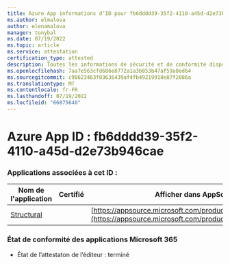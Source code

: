 ```yaml
---
title: Azure App informations d’ID pour fb6dddd39-35f2-4110-a45d-d2e73b946cae
ms.author: elmalova
author: elenamalova
manager: tonybal
ms.date: 07/19/2022
ms.topic: article
ms.service: attestation
certification_type: attested
description: Toutes les informations de sécurité et de conformité disponibles pour fb6dddd39-35f2-4110-a45d-d2e73b946cae.
ms.openlocfilehash: 7aa7e563cfd686e8772a1a3b853b47af59a8ed64
ms.sourcegitcommit: c98623463f83636439af4fb49219918e87f2086a
ms.translationtype: MT
ms.contentlocale: fr-FR
ms.lasthandoff: 07/19/2022
ms.locfileid: "66875640"
---
```

# <a name="azure-app-id-fb6ddd39-35f2-4110-a45d-d2e73b946cae"></a>Azure App ID : fb6dddd39-35f2-4110-a45d-d2e73b946cae


### <a name="apps-associated-with-this-id"></a>Applications associées à cet ID :
| **Nom de l'application** | **Certifié** | **Afficher dans AppSource** |
|--------------|---------------|-----------------------|
| [Structural](../forward/WA200002514.md) |  | [https://appsource.microsoft.com/product/office/WA200002514](https://appsource.microsoft.com/product/office/WA200002514) |

### <a name="microsoft-365-app-compliance-status"></a>État de conformité des applications Microsoft 365
- État de l’attestaton de l’éditeur : terminé

